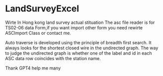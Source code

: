 # LandSurveyExcel
Wirte In Hong kong land survey actual stituation
The asc file reader is for TS02-06 data Form,if you want import other form you need rewirte ASCImport Class or contact me.


Auto traverse is developed using the principle of breadth first search. It always looks for the shortest closed wire in the undirected graph. The way to judge the undirected graph is whether one of the label and id in each ASC data row coincides with the station name.


Thank GPT4 help me many
